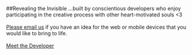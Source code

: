 ##Revealing the Invisible
...built by conscientious developers who enjoy participating in the creative process with other heart-motivated souls &lt;3
<br /><br />
[Please email us](mailto:info@real-currents.com) if you have an idea for the web or mobile devices that you would like to bring to life.
<br /><br />
[Meet the Developer](/dev)
<br /><br />
